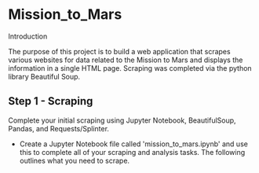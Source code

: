 # Mission_to_Mars

Introduction

The purpose of this project is to build a web application that scrapes various websites for data related to the Mission to Mars and displays the information in a single HTML page. Scraping was completed via the python library Beautiful Soup.

## Step 1 - Scraping
Complete your initial scraping using Jupyter Notebook, BeautifulSoup, Pandas, and Requests/Splinter.
- Create a Jupyter Notebook file called 'mission_to_mars.ipynb' and use this to complete all of your scraping and analysis tasks. The following outlines what you need to scrape.
